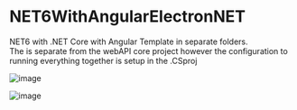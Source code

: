 # NET6WithAngularElectronNET

NET6 with .NET Core with Angular Template in separate folders. <br>
The is separate from the webAPI core project however the configuration to running everything together is setup in the .CSproj

![image](https://user-images.githubusercontent.com/14084041/190109784-b61b74b9-073b-4617-b8bc-32b4ba273c20.png)


![image](https://user-images.githubusercontent.com/14084041/189996722-40af7b33-ecca-406b-b418-d28dab7f199c.png)
